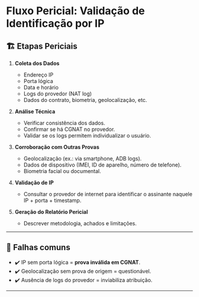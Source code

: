 # Fluxo Pericial: Validação de Identificação por IP

## 🏗️ Etapas Periciais

1. **Coleta dos Dados**
   - Endereço IP
   - Porta lógica
   - Data e horário
   - Logs do provedor (NAT log)
   - Dados do contrato, biometria, geolocalização, etc.

2. **Análise Técnica**
   - Verificar consistência dos dados.
   - Confirmar se há CGNAT no provedor.
   - Validar se os logs permitem individualizar o usuário.

3. **Corroboração com Outras Provas**
   - Geolocalização (ex.: via smartphone, ADB logs).
   - Dados de dispositivo (IMEI, ID de aparelho, número de telefone).
   - Biometria facial ou documental.

4. **Validação de IP**
   - Consultar o provedor de internet para identificar o assinante naquele IP + porta + timestamp.

5. **Geração do Relatório Pericial**
   - Descrever metodologia, achados e limitações.

---

## 🛑 Falhas comuns

- ✔️ IP sem porta lógica = **prova inválida em CGNAT**.
- ✔️ Geolocalização sem prova de origem = questionável.
- ✔️ Ausência de logs do provedor = inviabiliza atribuição.

---